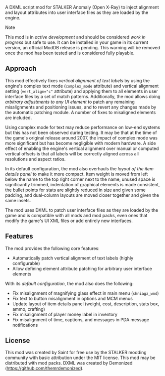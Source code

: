 A DXML script mod for STALKER Anomaly (Open X-Ray) to inject alignment and layout attributes into user interface files as they are loaded by the engine.

> [!NOTE]
> This mod is in *active development* and should be considered *work in progress* but safe to use.
> It can be installed in your game in its current version, an official ModDB release is pending.
> This warning will be removed once the mod has been tested and is considered fully playable.

## Approach

This mod effectively fixes *vertical alignment of text labels* by using the engine's complex text mode (`complex_mode` attribute) and vertical alignment setting (`vert_align="c"` attribute) and applying them to all elements in user interface files by a set of match patterns. Additionally, the mod allows doing *arbitrary adjustments to any UI element* to patch any remaining misalignments and positioning issues, and to revert any changes made by the automatic patching module. A number of fixes to misaligned elements are included.

Using complex mode for text may reduce performance on low-end systems but this has not been observed during testing. It may be that at the time of the game's original release around 2007, the impact of complex mode was more significant but has become negligible with modern hardware. A side effect of enabling the engine's vertical alignment over manual or computed vertical offsets is that all labels will be correctly aligned across all resolutions and aspect ratios.

In its default configuration, the mod also overhauls the *layout of the item details panel* to make it more compact. Item weight is moved from left below the name to the top right corner next to the name, unused space is significantly trimmed, indentation of graphical elements is made consistent, the bullet points for stats are slightly reduced in size and given some padding, and dual-column layouts are moved closer together and given the same insets.

The mod uses DXML to patch user interface files as they are loaded by the game and is compatible with all mods and mod packs, even ones that modify the game's UI XML files or add entirely new interfaces.

## Features

The mod provides the following core features:

- Automatically patch vertical alignment of text labels (highly configurable)
- Allow defining element attribute patching for arbitrary user interface elements

With its *default configuration*, the mod also does the following:

- Fix misalignment of magnifying glass effect in main menu (`shniaga_wnd`)
- Fix text to button misalignment in options and MCM menus
- Update layout of item details panel (weight, cost, description, stats box, ammo, crafting)
- Fix misalignment of player money label in inventory
- Fix misalignment of time, captions, and messages in PDA message notifications

## License

This mod was created by Saint for free use by the STALKER modding community with basic attribution under the MIT license. This mod may be distributed with mod packs. DXML was created by Demonized (https://github.com/themrdemonized).